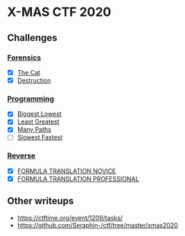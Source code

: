 # X-MAS CTF 2020

## Challenges

### [Forensics](forensics/)
- [x] [The Cat](forensics/the%20cat)
- [x] [Destruction](forensics/destruction)

### [Programming](forensics/)
- [x] [Biggest Lowest](programming/biggest%20lowest)
- [x] [Least Greatest](programming/least%20greatest)
- [x] [Many Paths](programming/many%20paths)
- [ ] [Slowest Fastest](programming/slowest%20fastest)

### [Reverse](reverse/)
- [x] [FORMULA TRANSLATION NOVICE](reverse/formula%20translation%20novice)
- [x] [FORMULA TRANSLATION PROFESSIONAL](reverse/formula%20translation%20professional)

## Other writeups
* https://ctftime.org/event/1209/tasks/
* https://github.com/Seraphin-/ctf/tree/master/xmas2020
